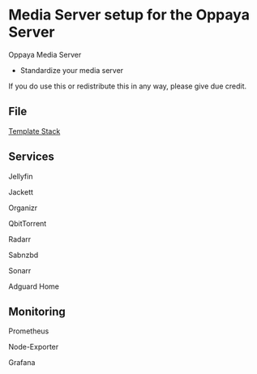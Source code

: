 # Media Server setup for the Oppaya Server
Oppaya Media Server
 * Standardize your media server

If you do use this or redistribute this in any way, please give due credit.

## File
[Template Stack](oppaya-template2.0)

## Services
Jellyfin

Jackett

Organizr

QbitTorrent

Radarr

Sabnzbd

Sonarr

Adguard Home

## Monitoring
Prometheus

Node-Exporter

Grafana
